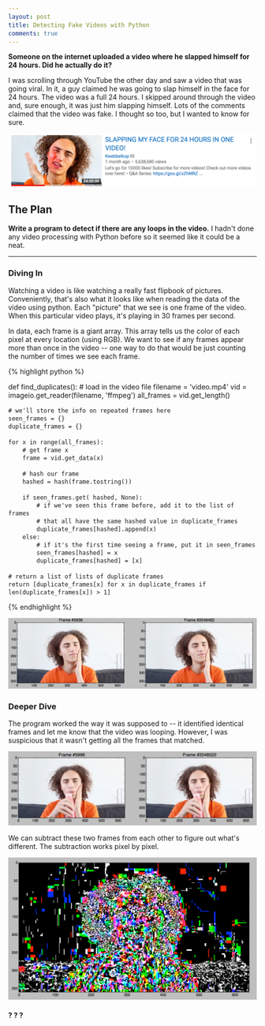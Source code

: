 ```yaml
---
layout: post
title: Detecting Fake Videos with Python
comments: true
---
```


**Someone on the internet uploaded a video where he slapped himself for 24 hours. Did he actually do it?**

I was scrolling through YouTube the other day and saw a video that was going viral. In it, a guy claimed he was going to slap himself in the face for 24 hours. The video was a full 24 hours. I skipped around through the video and, sure enough, it was just him slapping himself. Lots of the comments claimed that the video was fake. I thought so too, but I wanted to know for sure. 

<a href="https://www.youtube.com/watch?v=N2VwIfi6LoY"> <img src="https://raw.githubusercontent.com/sunnybala/sunnybala.github.io/master/assets/slapping-preview.png" /></a>

## The Plan

**Write a program to detect if there are any loops in the video.** I hadn't done any video processing with Python before so it seemed like it could be a neat. 

---

### Diving In

Watching a video is like watching a really fast flipbook of pictures. Conveniently, that's also what it looks like when reading the data of the video using python. Each "picture" that we see is one frame of the video. When this particular video plays, it's playing in 30 frames per second. 

In data, each frame is a giant array. This array tells us the color of each pixel at every location (using RGB).  We want to see if any frames appear more than once in the video -- one way to do that would be just counting the number of times we see each frame. 

{% highlight python %}

def find_duplicates():
	# load in the video file
	filename = 'video.mp4'
	vid = imageio.get_reader(filename,  'ffmpeg')
	all_frames = vid.get_length()

	# we'll store the info on repeated frames here
	seen_frames = {}
	duplicate_frames = {}

	for x in range(all_frames):
		# get frame x
		frame = vid.get_data(x)

		# hash our frame
		hashed = hash(frame.tostring())
		
		if seen_frames.get( hashed, None):
			# if we've seen this frame before, add it to the list of frames 
			# that all have the same hashed value in duplicate_frames
			duplicate_frames[hashed].append(x)
		else:
			# if it's the first time seeing a frame, put it in seen_frames
			seen_frames[hashed] = x
			duplicate_frames[hashed] = [x]

	# return a list of lists of duplicate frames
	return [duplicate_frames[x] for x in duplicate_frames if len(duplicate_frames[x]) > 1]

{% endhighlight %}

<div style="text-align: center;"><img src="https://raw.githubusercontent.com/sunnybala/sunnybala.github.io/master/assets/frame-match.png" /></div>

### Deeper Dive

The program worked the way it was supposed to -- it identified identical frames and let me know that the video was looping. However, I was suspicious that it wasn't getting all the frames that matched.

<div style="text-align: center;"><img src="https://raw.githubusercontent.com/sunnybala/sunnybala.github.io/master/assets/identical-prediff.png" /></div>

We can subtract these two frames from each other to figure out what's different. The subtraction works pixel by pixel.

<div style="text-align: center;"><img src="https://raw.githubusercontent.com/sunnybala/sunnybala.github.io/master/assets/identical.png" /></div>

#### ? ? ?



